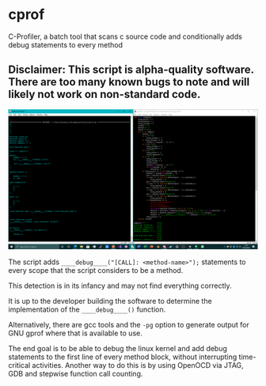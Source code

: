 # cprof
C-Profiler, a batch tool that scans c source code and conditionally adds debug statements to every method

## Disclaimer: This script is alpha-quality software. There are too many known bugs to note and will likely not work on non-standard code.

![Image of cprof](https://github.com/TheMindVirus/cprof/blob/main/cprof.png)

The script adds `____debug____("[CALL]: <method-name>");` statements to every scope that the script considers to be a method.

This detection is in its infancy and may not find everything correctly.

It is up to the developer building the software to determine the implementation of the `____debug____()` function.

Alternatively, there are gcc tools and the `-pg` option to generate output for GNU gprof where that is available to use.

The end goal is to be able to debug the linux kernel and add debug statements to the first line of every method block,
without interrupting time-critical activities. Another way to do this is by using OpenOCD via JTAG, GDB and stepwise function call counting.
